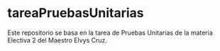 # tareaPruebasUnitarias
Este repositorio se basa en la tarea de Pruebas Unitarias de la materia Electiva 2 del Maestro Elvys Cruz.
